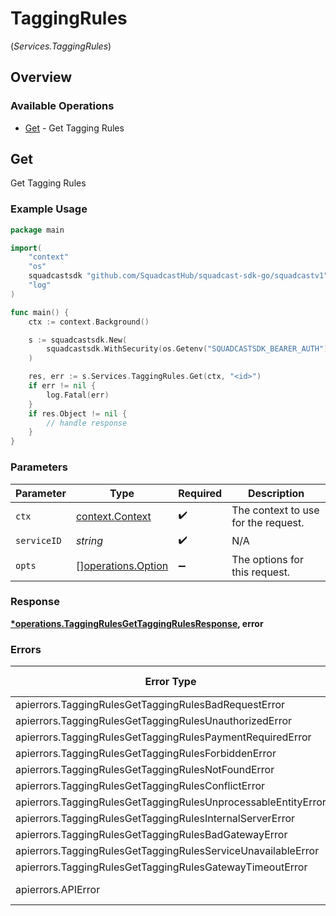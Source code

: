 # TaggingRules
(*Services.TaggingRules*)

## Overview

### Available Operations

* [Get](#get) - Get Tagging Rules

## Get

Get Tagging Rules

### Example Usage

<!-- UsageSnippet language="go" operationID="TaggingRules_getTaggingRules" method="get" path="/v3/services/{serviceID}/tagging-rules" -->
```go
package main

import(
	"context"
	"os"
	squadcastsdk "github.com/SquadcastHub/squadcast-sdk-go/squadcastv1"
	"log"
)

func main() {
    ctx := context.Background()

    s := squadcastsdk.New(
        squadcastsdk.WithSecurity(os.Getenv("SQUADCASTSDK_BEARER_AUTH")),
    )

    res, err := s.Services.TaggingRules.Get(ctx, "<id>")
    if err != nil {
        log.Fatal(err)
    }
    if res.Object != nil {
        // handle response
    }
}
```

### Parameters

| Parameter                                                | Type                                                     | Required                                                 | Description                                              |
| -------------------------------------------------------- | -------------------------------------------------------- | -------------------------------------------------------- | -------------------------------------------------------- |
| `ctx`                                                    | [context.Context](https://pkg.go.dev/context#Context)    | :heavy_check_mark:                                       | The context to use for the request.                      |
| `serviceID`                                              | *string*                                                 | :heavy_check_mark:                                       | N/A                                                      |
| `opts`                                                   | [][operations.Option](../../models/operations/option.md) | :heavy_minus_sign:                                       | The options for this request.                            |

### Response

**[*operations.TaggingRulesGetTaggingRulesResponse](../../models/operations/taggingrulesgettaggingrulesresponse.md), error**

### Errors

| Error Type                                                    | Status Code                                                   | Content Type                                                  |
| ------------------------------------------------------------- | ------------------------------------------------------------- | ------------------------------------------------------------- |
| apierrors.TaggingRulesGetTaggingRulesBadRequestError          | 400                                                           | application/json                                              |
| apierrors.TaggingRulesGetTaggingRulesUnauthorizedError        | 401                                                           | application/json                                              |
| apierrors.TaggingRulesGetTaggingRulesPaymentRequiredError     | 402                                                           | application/json                                              |
| apierrors.TaggingRulesGetTaggingRulesForbiddenError           | 403                                                           | application/json                                              |
| apierrors.TaggingRulesGetTaggingRulesNotFoundError            | 404                                                           | application/json                                              |
| apierrors.TaggingRulesGetTaggingRulesConflictError            | 409                                                           | application/json                                              |
| apierrors.TaggingRulesGetTaggingRulesUnprocessableEntityError | 422                                                           | application/json                                              |
| apierrors.TaggingRulesGetTaggingRulesInternalServerError      | 500                                                           | application/json                                              |
| apierrors.TaggingRulesGetTaggingRulesBadGatewayError          | 502                                                           | application/json                                              |
| apierrors.TaggingRulesGetTaggingRulesServiceUnavailableError  | 503                                                           | application/json                                              |
| apierrors.TaggingRulesGetTaggingRulesGatewayTimeoutError      | 504                                                           | application/json                                              |
| apierrors.APIError                                            | 4XX, 5XX                                                      | \*/\*                                                         |